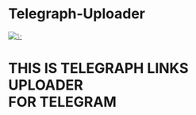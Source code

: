 # Telegraph-Uploader 
[![✨](https://telegra.ph/file/1434d9d0eb6a8bf00456a.jpg)](https://t.me/Psycho_Bots)
# <p> THIS IS TELEGRAPH LINKS UPLOADER <br> FOR TELEGRAM </p>
